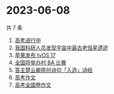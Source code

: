 # 2023-06-08

共 7 条

<!-- BEGIN -->
<!-- 最后更新时间 Thu Jun 08 2023 19:06:20 GMT+0800 (China Standard Time) -->

1. [高考进行中](https://www.zhihu.com/search?q=%E9%AB%98%E8%80%83%E8%BF%9B%E8%A1%8C%E4%B8%AD)
1. [我国科研人员发现宇宙中最古老恒星遗迹](https://www.zhihu.com/search?q=%E6%88%91%E5%9B%BD%E7%A7%91%E7%A0%94%E4%BA%BA%E5%91%98%E5%8F%91%E7%8E%B0%E5%AE%87%E5%AE%99%E4%B8%AD%E6%9C%80%E5%8F%A4%E8%80%81%E6%81%92%E6%98%9F%E9%81%97%E8%BF%B9)
1. [苹果发布 tvOS 17](https://www.zhihu.com/search?q=%E8%8B%B9%E6%9E%9C%E5%8F%91%E5%B8%83%20tvOS%2017)
1. [全国将举办村 BA 比赛](https://www.zhihu.com/search?q=%E5%85%A8%E5%9B%BD%E5%B0%86%E4%B8%BE%E5%8A%9E%E6%9D%91%20BA%20%E6%AF%94%E8%B5%9B)
1. [答主楚云卿原创诗句「入选」诗经](https://www.zhihu.com/search?q=%E7%AD%94%E4%B8%BB%E6%A5%9A%E4%BA%91%E5%8D%BF%E5%8E%9F%E5%88%9B%E8%AF%97%E5%8F%A5%E3%80%8C%E5%85%A5%E9%80%89%E3%80%8D%E8%AF%97%E7%BB%8F)
1. [高考作文](https://www.zhihu.com/search?q=%E9%AB%98%E8%80%83%E4%BD%9C%E6%96%87)
1. [高考全国卷作文](https://www.zhihu.com/search?q=%E9%AB%98%E8%80%83%E5%85%A8%E5%9B%BD%E5%8D%B7%E4%BD%9C%E6%96%87)

<!-- END -->
